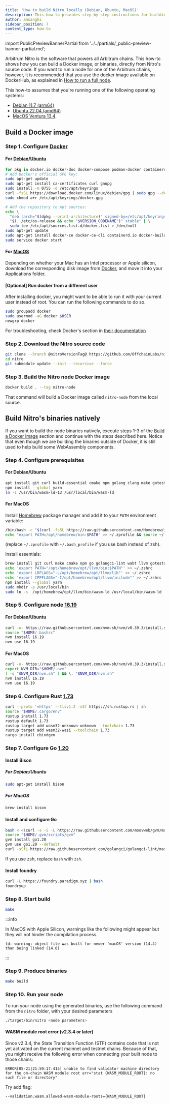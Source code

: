 ```yaml
---
title: 'How to build Nitro locally (Debian, Ubuntu, MacOS)'
description: This how-to provides step-by-step instructions for building Nitro locally using Docker on Debian, Ubuntu, or MacOS.
author: amsanghi
sidebar_position: 7
content_type: how-to
---
```


import PublicPreviewBannerPartial from '../../partials/_public-preview-banner-partial.md';

<PublicPreviewBannerPartial />

Arbitrum Nitro is the software that powers all Arbitrum chains. This how-to shows how you can build a Docker image, or binaries, directly from Nitro's source code. If you want to run a node for one of the Arbitrum chains, however, it is recommended that you use the docker image available on DockerHub, as explained in [How to run a full node](/run-arbitrum-node/03-run-full-node.md).

This how-to assumes that you're running one of the following operating systems:

- [Debian 11.7 (arm64)](https://cdimage.debian.org/cdimage/archive/11.7.0/arm64/iso-cd/debian-11.7.0-arm64-netinst.iso)
- [Ubuntu 22.04 (amd64)](https://releases.ubuntu.com/22.04.2/ubuntu-22.04.2-desktop-amd64.iso)
- [MacOS Ventura 13.4](https://developer.apple.com/documentation/macos-release-notes/macos-13_4-release-notes).

## Build a Docker image

### Step 1. Configure [Docker](https://docs.docker.com/engine/install)

#### For [Debian](https://docs.docker.com/engine/install/debian)/[Ubuntu](https://docs.docker.com/engine/install/ubuntu)

```bash
for pkg in docker.io docker-doc docker-compose podman-docker containerd runc; do sudo apt-get remove $pkg; done
# Add Docker's official GPG key:
sudo apt-get update
sudo apt-get install ca-certificates curl gnupg
sudo install -m 0755 -d /etc/apt/keyrings
curl -fsSL https://download.docker.com/linux/debian/gpg | sudo gpg --dearmor -o /etc/apt/keyrings/docker.gpg
sudo chmod a+r /etc/apt/keyrings/docker.gpg

# Add the repository to Apt sources:
echo \
  "deb [arch="$(dpkg --print-architecture)" signed-by=/etc/apt/keyrings/docker.gpg] https://download.docker.com/linux/debian \
  "$(. /etc/os-release && echo "$VERSION_CODENAME")" stable" | \
  sudo tee /etc/apt/sources.list.d/docker.list > /dev/null
sudo apt-get update
sudo apt-get install docker-ce docker-ce-cli containerd.io docker-buildx-plugin docker-compose-plugin
sudo service docker start
```

#### For [MacOS](https://docs.docker.com/desktop/install/mac-install/)

Depending on whether your Mac has an Intel processor or Apple silicon, download the corresponding disk image from [Docker](https://docs.docker.com/desktop/install/mac-install/), and move it into your Applications folder.

#### [Optional] Run docker from a different user

After installing docker, you might want to be able to run it with your current user instead of root. You can run the following commands to do so.

```bash
sudo groupadd docker
sudo usermod -aG docker $USER
newgrp docker
```

For troubleshooting, check Docker's section in [their documentation](https://docs.docker.com/engine/install/linux-postinstall/#manage-docker-as-a-non-root-user)

### Step 2. Download the Nitro source code

```bash
git clone --branch @nitroVersionTag@ https://github.com/OffchainLabs/nitro.git
cd nitro
git submodule update --init --recursive --force
```

### Step 3. Build the Nitro node Docker image

```bash
docker build . --tag nitro-node
```

That command will build a Docker image called `nitro-node` from the local source.

## Build Nitro's binaries natively

If you want to build the node binaries natively, execute steps 1-3 of the [Build a Docker image](#build-a-docker-image) section and continue with the steps described here. Notice that even though we are building the binaries outside of Docker, it is still used to help build some WebAssembly components.

### Step 4. Configure prerequisites

#### For Debian/Ubuntu

```bash
apt install git curl build-essential cmake npm golang clang make gotestsum wabt lld-13 python3
npm install --global yarn
ln -s /usr/bin/wasm-ld-13 /usr/local/bin/wasm-ld
```

#### For MacOS

Install [Homebrew](https://brew.sh/) package manager and add it to your `PATH` environment variable:

```bash
/bin/bash -c "$(curl -fsSL https://raw.githubusercontent.com/Homebrew/install/HEAD/install.sh)"
echo "export PATH=/opt/homebrew/bin:$PATH" >> ~/.zprofile && source ~/.zprofile
```

(replace `~/.zprofile` with `~/.bash_profile` if you use bash instead of zsh).

Install essentials:

```bash
brew install git curl make cmake npm go golangci-lint wabt llvm gotestsum
echo 'export PATH="/opt/homebrew/opt/llvm/bin:$PATH"' >> ~/.zshrc
echo 'export LDFLAGS="-L/opt/homebrew/opt/llvm/lib"' >> ~/.zshrc
echo 'export CPPFLAGS="-I/opt/homebrew/opt/llvm/include"' >> ~/.zshrc
npm install --global yarn
sudo mkdir -p /usr/local/bin
sudo ln -s  /opt/homebrew/opt/llvm/bin/wasm-ld /usr/local/bin/wasm-ld
```

### Step 5. Configure node [16.19](https://github.com/nvm-sh/nvm)

#### For Debian/Ubuntu

```bash
curl -o- https://raw.githubusercontent.com/nvm-sh/nvm/v0.39.3/install.sh | bash
source "$HOME/.bashrc"
nvm install 16.19
nvm use 16.19
```

#### For MacOS

```bash
curl -o- https://raw.githubusercontent.com/nvm-sh/nvm/v0.39.3/install.sh | bash
export NVM_DIR="$HOME/.nvm"
[ -s "$NVM_DIR/nvm.sh" ] && \. "$NVM_DIR/nvm.sh"
nvm install 16.19
nvm use 16.19
```

### Step 6. Configure Rust [1.73](https://www.rust-lang.org/tools/install)

```bash
curl --proto '=https' --tlsv1.2 -sSf https://sh.rustup.rs | sh
source "$HOME/.cargo/env"
rustup install 1.73
rustup default 1.73
rustup target add wasm32-unknown-unknown --toolchain 1.73
rustup target add wasm32-wasi --toolchain 1.73
cargo install cbindgen
```

### Step 7. Configure Go [1.20](https://github.com/moovweb/gvm)

#### Install Bison

##### For Debian/Ubuntu

```bash
sudo apt-get install bison
```

##### For MacOS

```bash
brew install bison
```

#### Install and configure Go

```bash
bash < <(curl -s -S -L https://raw.githubusercontent.com/moovweb/gvm/master/binscripts/gvm-installer)
source "$HOME/.gvm/scripts/gvm"
gvm install go1.20
gvm use go1.20 --default
curl -sSfL https://raw.githubusercontent.com/golangci/golangci-lint/master/install.sh | sh -s -- -b $(go env GOPATH)/bin v1.54.2
```

If you use zsh, replace `bash` with `zsh`.

#### Install foundry

```bash
curl -L https://foundry.paradigm.xyz | bash
foundryup
```

### Step 8. Start build

```bash
make
```

:::info

In MacOS with Apple Silicon, warnings like the following might appear but they will not hinder the compilation process.

```
ld: warning: object file was built for newer 'macOS' version (14.4) than being linked (14.0)
```

:::

### Step 9. Produce binaries

```bash
make build
```

### Step 10. Run your node

To run your node using the generated binaries, use the following command from the `nitro` folder, with your desired parameters

```bash
./target/bin/nitro <node parameters>
```

#### WASM module root error (v2.3.4 or later)

Since v2.3.4, the State Transition Function (STF) contains code that is not yet activated on the current mainnet and testnet chains. Because of that, you might receive the following error when connecting your built node to those chains:

```
ERROR[05-21|21:59:17.415] unable to find validator machine directory for the on-chain WASM module root err="stat {WASM_MODULE_ROOT}: no such file or directory"
```

Try add flag:

```bash
--validation.wasm.allowed-wasm-module-roots={WASM_MODULE_ROOT}
```
